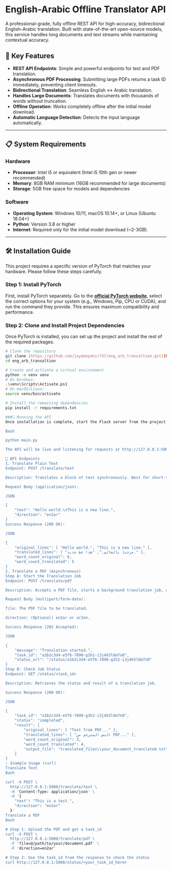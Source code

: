 # English-Arabic Offline Translator API

A professional-grade, fully offline REST API for high-accuracy, bidirectional English-Arabic translation. Built with state-of-the-art open-source models, this service handles long documents and text streams while maintaining contextual accuracy.

## 🚀 Key Features

-   **REST API Endpoints**: Simple and powerful endpoints for text and PDF translation.
-   **Asynchronous PDF Processing**: Submitting large PDFs returns a task ID immediately, preventing client timeouts.
-   **Bidirectional Translation**: Seamless English ↔ Arabic translation.
-   **Handles Large Documents**: Translates documents with thousands of words without truncation.
-   **Offline Operation**: Works completely offline after the initial model download.
-   **Automatic Language Detection**: Detects the input language automatically.

---
## 📋 System Requirements

### Hardware
-   **Processor**: Intel i5 or equivalent (Intel i5 10th gen or newer recommended)
-   **Memory**: 8GB RAM minimum (16GB recommended for large documents)
-   **Storage**: 5GB free space for models and dependencies

### Software
-   **Operating System**: Windows 10/11, macOS 10.14+, or Linux (Ubuntu 18.04+)
-   **Python**: Version 3.8 or higher
-   **Internet**: Required only for the initial model download (~2-3GB).

---
## 🛠 Installation Guide

This project requires a specific version of PyTorch that matches your hardware. Please follow these steps carefully.

### Step 1: Install PyTorch
First, install PyTorch separately. Go to the **[official PyTorch website](https://pytorch.org/get-started/locally/)**, select the correct options for your system (e.g., Windows, Pip, CPU or CUDA), and run the command they provide. This ensures maximum compatibility and performance.

### Step 2: Clone and Install Project Dependencies
Once PyTorch is installed, you can set up the project and install the rest of the required packages.

```bash
# Clone the repository
git clone [https://github.com/jaydeepahir737/eng_arb_transaltion.git](https://github.com/jaydeepahir737/eng_arb_transaltion.git)
cd eng_arb_transaltion

# Create and activate a virtual environment
python -m venv venv
# On Windows:
.\venv\Scripts\Activate.ps1
# On macOS/Linux:
source venv/bin/activate

# Install the remaining dependencies
pip install -r requirements.txt

###🎯 Running the API
Once installation is complete, start the Flask server from the project's root directory:

Bash

python main.py

The API will be live and listening for requests at http://127.0.0.1:5000.

📝 API Endpoints
1. Translate Plain Text
Endpoint: POST /translate/text

Description: Translates a block of text synchronously. Best for short-to-medium length text.

Request Body (application/json):

JSON

{
    "text": "Hello world.\nThis is a new line.",
    "direction": "en2ar"
}
Success Response (200 OK):

JSON

{
    "original_lines": [ "Hello world.", "This is a new line." ],
    "translated_lines": [ "مرحبا بالعالم.", "هذا خط جديد." ],
    "word_count_original": 6,
    "word_count_translated": 5
}
2. Translate a PDF (Asynchronous)
Step A: Start the Translation Job
Endpoint: POST /translate/pdf

Description: Accepts a PDF file, starts a background translation job, and returns a task ID immediately.

Request Body (multipart/form-data):

file: The PDF file to be translated.

direction: (Optional) en2ar or ar2en.

Success Response (202 Accepted):

JSON

{
    "message": "Translation started.",
    "task_id": "a1b2c3d4-e5f6-7890-g1h2-i3j4k5l6m7n8",
    "status_url": "/status/a1b2c3d4-e5f6-7890-g1h2-i3j4k5l6m7n8"
}
Step B: Check Job Status
Endpoint: GET /status/<task_id>

Description: Retrieves the status and result of a translation job.

Success Response (200 OK):

JSON

{
    "task_id": "a1b2c3d4-e5f6-7890-g1h2-i3j4k5l6m7n8",
    "status": "completed",
    "result": {
        "original_lines": [ "Text from PDF..." ],
        "translated_lines": [ "النص المترجم من PDF..." ],
        "word_count_original": 3,
        "word_count_translated": 4,
        "output_file": "translated_files\\your_document_translated.txt"
    }
}
💡 Example Usage (curl)
Translate Text
Bash

curl -X POST \
  http://127.0.0.1:5000/translate/text \
  -H 'Content-Type: application/json' \
  -d '{
    "text": "This is a test.",
    "direction": "en2ar"
  }'
Translate a PDF
Bash

# Step 1: Upload the PDF and get a task_id
curl -X POST \
  http://127.0.0.1:5000/translate/pdf \
  -F 'file=@/path/to/your/document.pdf' \
  -F 'direction=en2ar'

# Step 2: Use the task_id from the response to check the status
curl http://127.0.0.1:5000/status/<your_task_id_here>






